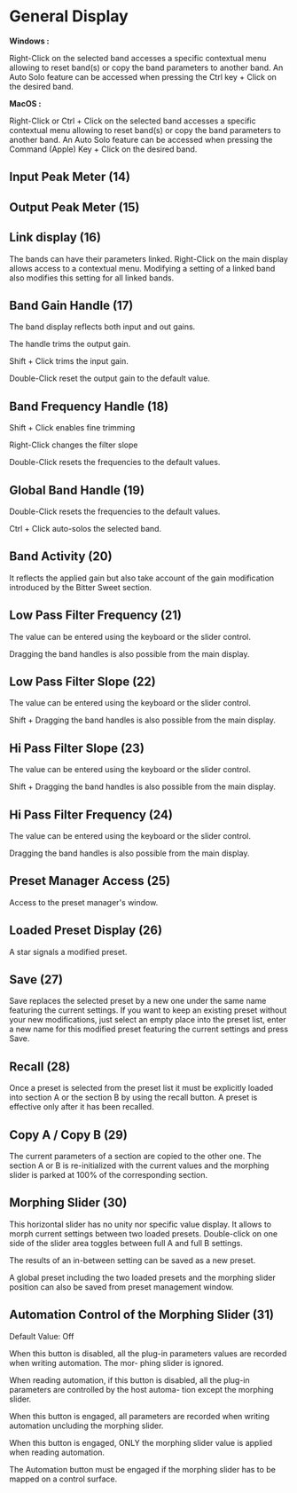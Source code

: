 # General Display

**Windows :**

Right-Click on the selected band accesses a specific contextual menu allowing to reset band(s) or copy the band 
parameters to another band. An Auto Solo feature can be accessed when pressing the Ctrl key + Click on the desired band.

**MacOS :**

Right-Click or Ctrl + Click on the selected band accesses a specific contextual menu allowing to reset band(s) or copy
the band parameters to another band. An Auto Solo feature can be accessed when pressing the Command (Apple)
Key + Click on the desired band.


## Input Peak Meter (14)

## Output Peak Meter (15)

## Link display (16)

The bands can have their parameters linked. Right-Click on the main display allows access to a contextual menu.
Modifying a setting of a linked band also modifies this setting for all linked bands.


## Band Gain Handle (17)

The band display reflects both input and out gains.

The handle trims the output gain.

Shift + Click trims the input gain.

Double-Click reset the output gain to the default value.


## Band Frequency Handle (18)

Shift + Click enables fine trimming

Right-Click changes the filter slope

Double-Click resets the frequencies to the default values.


## Global Band Handle (19)

Double-Click resets the frequencies to the default values.

Ctrl + Click auto-solos the selected band.


## Band Activity (20)

It reflects the applied gain but also take account of the gain modification introduced by the Bitter Sweet section.


## Low Pass Filter Frequency (21)

The value can be entered using the keyboard or the slider control.

Dragging the band handles is also possible from the main display.


## Low Pass Filter Slope (22)

The value can be entered using the keyboard or the slider control.

Shift + Dragging the band handles is also possible from the main display.


## Hi Pass Filter Slope (23)

The value can be entered using the keyboard or the slider control.

Shift + Dragging the band handles is also possible from the main display.


## Hi Pass Filter Frequency (24)

The value can be entered using the keyboard or the slider control.

Dragging the band handles is also possible from the main display.


## Preset Manager Access (25)

Access to the preset manager's window.

## Loaded Preset Display (26)

A star signals a modified preset.


## Save (27)

Save replaces the selected preset by a new one under the same name featuring the current settings. If you want to
keep an existing preset without your new modifications, just select an empty place into the preset list, enter a new
name for this modified preset featuring the current settings and press Save.


## Recall (28)

Once a preset is selected from the preset list it must be explicitly loaded into section A or the section B by using the
recall button. A preset is effective only after it has been recalled.


## Copy A / Copy B (29)

The current parameters of a section are copied to the other one. The section A or B is re-initialized with the current
values and the morphing slider is parked at 100% of the corresponding section.


## Morphing Slider (30)

This horizontal slider has no unity nor specific value display. It allows to morph current settings between two loaded
presets. Double-click on one side of the slider area toggles between full A and full B settings.

The results of an in-between setting can be saved as a new preset.

A global preset including the two loaded presets and the morphing slider position can also be saved from preset
management window.


## Automation Control of the Morphing Slider (31)

Default Value: Off

When this button is disabled, all the plug-in parameters values are recorded when writing automation. The mor-
phing slider is ignored.

When reading automation, if this button is disabled, all the plug-in parameters are controlled by the host automa-
tion except the morphing slider.

When this button is engaged, all parameters are recorded when writing automation uncluding the morphing slider.

When this button is engaged, ONLY the morphing slider value is applied when reading automation.

The Automation button must be engaged if the morphing slider has to be mapped on a control surface.
